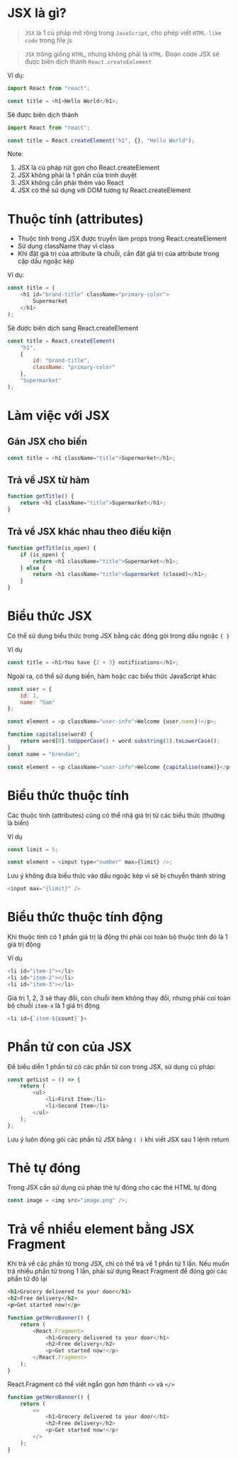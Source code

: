 # JSX là gì?

> `JSX` là 1 cú pháp mở rộng trong `JavaScript`, cho phép viết `HTML-like code` trong file js

> `JSX` trông giống `HTML`, nhưng không phải là `HTML`. Đoạn code JSX sẽ được biên dịch thành `React.createEelement`

Ví dụ:

```js
import React from "react";

const title = <h1>Hello World</h1>;
```

Sẽ được biên dịch thành

```js
import React from "react";

const title = React.createElement("h1", {}, "Hello World");
```

Note:

1. JSX là cú pháp rút gọn cho React.createElement
2. JSX không phải là 1 phần của trình duyệt
3. JSX không cần phải thêm vào React
4. JSX có thể sử dụng với DOM tương tự React.createElement

# Thuộc tính (attributes)

-   Thuộc tính trong JSX được truyền làm props trong React.createElement
-   Sử dụng className thay vì class
-   Khi đặt giá trị của attribute là chuỗi, cần đặt giá trị của attribute trong cặp dấu ngoặc kép

Ví dụ:

```js
const title = (
    <h1 id="brand-title" className="primary-color">
        Supermarket
    </h1>
);
```

Sẽ được biên dịch sang React.createElement

```js
const title = React.createElement(
    "h1",
    {
        id: "brand-title",
        className: "primary-color"
    },
    "Supermarket"
);
```

# Làm việc với JSX

## Gán JSX cho biến

```js
const title = <h1 className="title">Supermarket</h1>;
```

## Trả về JSX từ hàm

```js
function getTitle() {
    return <h1 className="title">Supermarket</h1>;
}
```

## Trả về JSX khác nhau theo điều kiện

```js
function getTitle(is_open) {
    if (is_open) {
        return <h1 className="title">Supermarket</h1>;
    } else {
        return <h1 className="title">Supermarket (closed)</h1>;
    }
}
```

# Biểu thức JSX

Có thể sử dụng biểu thức trong JSX bằng các đóng gói trong dấu ngoặc `{ }`

Ví dụ

```js
const title = <h1>You have {2 + 3} notifications</h1>;
```

Ngoài ra, có thể sử dụng biến, hàm hoặc các biểu thức JavaScript khác

```js
const user = {
    id: 1,
    name: "Sam"
};

const element = <p className="user-info">Welcome {user.name}!</p>;
```

```js
function capitalise(word) {
    return word[0].toUpperCase() + word.substring(1).toLowerCase();
}
const name = "brendan";

const element = <p className="user-info">Welcome {capitalise(name)}</p>;
```

# Biểu thức thuộc tính

Các thuộc tính (attributes) cũng có thể nhậ giá trị từ các biểu thức (thường là biến)

Ví dụ

```js
const limit = 5;

const element = <input type="number" max={limit} />;
```

Lưu ý không đưa biểu thức vào dấu ngoặc kép vì sẽ bị chuyển thành string

```js
<input max="{limit}" />
```

# Biểu thức thuộc tính động

Khi thuộc tính có 1 phần giá trị là động thì phải coi toàn bộ thuộc tính đó là 1 giá trị động

Ví dụ

```js
<li id="item-1"></li>
<li id="item-2"></li>
<li id="item-3"></li>
```

Giá trị 1, 2, 3 sẽ thay đổi, còn chuỗi item không thay đổi, nhưng phải coi toàn bộ chuỗi `item-x` là 1 giá trị động

```js
<li id={`item-${count}`}>
```

# Phần tử con của JSX

Để biểu diễn 1 phần tử có các phần tử con trong JSX, sử dụng cú pháp:

```js
const getList = () => {
    return (
        <ul>
            <li>First Item</li>
            <li>Second Item</li>
        </ul>
    );
};
```

Lưu ý luôn đóng gói các phần tử JSX bằng `( )` khi viết JSX sau 1 lệnh return

# Thẻ tự đóng

Trong JSX cần sử dụng cú pháp thẻ tự đóng cho các thẻ HTML tự đóng

```js
const image = <img src="image.png" />;
```

# Trả về nhiều element bằng JSX Fragment

Khi trả về các phần tử trong JSX, chỉ có thể trả về 1 phần tử 1 lần. Nếu muốn trả nhiều phần tử trong 1 lần, phải sử dụng React Fragment để đóng gói các phần tử đó lại

```html
<h1>Grocery delivered to your door</h1>
<h2>Free delivery</h2>
<p>Get started now!</p>
```

```js
function getHeroBanner() {
    return (
        <React.Fragment>
            <h1>Grocery delivered to your door</h1>
            <h2>Free delivery</h2>
            <p>Get started now!</p>
        </React.Fragment>
    );
}
```

React.Fragment có thể viết ngắn gọn hơn thành `<>` và `</>`

```js
function getHeroBanner() {
    return (
        <>
            <h1>Grocery delivered to your door</h1>
            <h2>Free delivery</h2>
            <p>Get started now!</p>
        </>
    );
}
```

